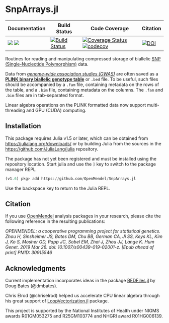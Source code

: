 # SnpArrays.jl

| **Documentation** | **Build Status** | **Code Coverage**  | **Citation**  |
|-------------------|------------------|--------------------|--------------------|
| [![](https://img.shields.io/badge/docs-latest-blue.svg)](https://OpenMendel.github.io/SnpArrays.jl/latest) [![](https://img.shields.io/badge/docs-stable-blue.svg)](https://OpenMendel.github.io/SnpArrays.jl/stable) | [![Build Status](https://travis-ci.org/OpenMendel/SnpArrays.jl.svg?branch=master)](https://travis-ci.org/OpenMendel/SnpArrays.jl) | [![Coverage Status](https://coveralls.io/repos/github/OpenMendel/SnpArrays.jl/badge.svg?branch=master)](https://coveralls.io/github/OpenMendel/SnpArrays.jl?branch=master) [![codecov](https://codecov.io/gh/OpenMendel/SnpArrays.jl/branch/master/graph/badge.svg)](https://codecov.io/gh/OpenMendel/SnpArrays.jl) | [![DOI](https://zenodo.org/badge/59141808.svg)](https://zenodo.org/badge/latestdoi/59141808) |

Routines for reading and manipulating compressed storage of biallelic [SNP (Single-Nucleotide Polymorphism)](https://en.wikipedia.org/wiki/Single-nucleotide_polymorphism) data.

Data from [*genome-wide association studies (GWAS)*](https://en.wikipedia.org/wiki/Genome-wide_association_study) are often saved as a [**PLINK binary biallelic genotype table**](https://www.cog-genomics.org/plink2/formats#bed) or `.bed` file.
To be useful, such files should be accompanied by a `.fam` file, containing metadata on the rows of the table, and a `.bim` file, containing metadata on the columns. The `.fam` and `.bim` files are in tab-separated format.

Linear algebra operations on the PLINK formatted data now support multi-threading and GPU (CUDA) computing.

## Installation

This package requires Julia v1.5 or later, which can be obtained from
https://julialang.org/downloads/ or by building Julia from the sources in the
https://github.com/JuliaLang/julia repository.

The package has not yet been registered and must be installed using the repository location.
Start julia and use the `]` key to switch to the package manager REPL
```julia
(v1.6) pkg> add https://github.com/OpenMendel/SnpArrays.jl
```
Use the backspace key to return to the Julia REPL.

## Citation

If you use [OpenMendel](https://openmendel.github.io) analysis packages in your research, please cite the following reference in the resulting publications:

*OPENMENDEL: a cooperative programming project for statistical genetics. Zhou H, Sinsheimer JS, Bates DM, Chu BB, German CA, Ji SS, Keys KL, Kim J, Ko S, Mosher GD, Papp JC, Sobel EM, Zhai J, Zhou JJ, Lange K. Hum Genet. 2019 Mar 26. doi: 10.1007/s00439-019-02001-z. [Epub ahead of print] PMID: 30915546*

## Acknowledgments

Current implementation incorporates ideas in the package [BEDFiles.jl](https://github.com/dmbates/BEDFiles.jl) by Doug Bates (@dmbates).

Chris Elrod (@chriselrod) helped us accelerate CPU linear algebra through his great support of [LoopVectorization.jl](https://github.com/chriselrod/LoopVectorization.jl) package.

This project is supported by the National Institutes of Health under NIGMS awards R01GM053275 and R25GM103774 and NHGRI award R01HG006139.

